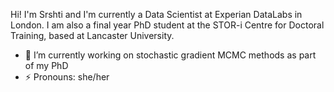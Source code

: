 
Hi! I'm Srshti and I'm currently a Data Scientist at Experian DataLabs in London. I am also a final year PhD student at the STOR-i Centre for Doctoral Training, based at Lancaster University. 

- 🔭 I’m currently working on stochastic gradient MCMC methods as part of my PhD
- ⚡ Pronouns: she/her
